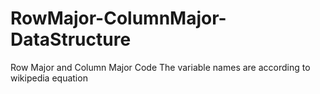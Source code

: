 # RowMajor-ColumnMajor-DataStructure
Row Major and Column Major Code 
The variable names are according to wikipedia equation 
